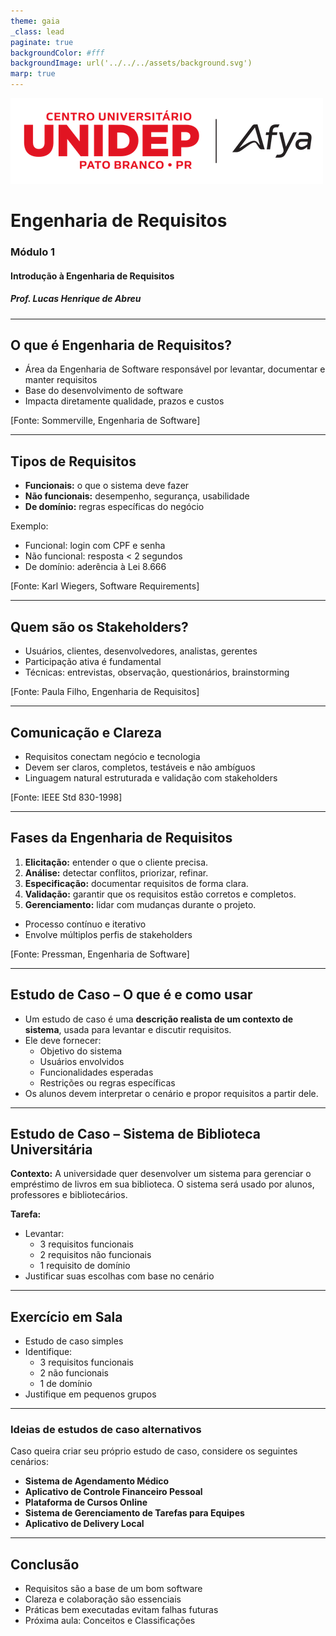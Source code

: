 ```yaml
---
theme: gaia
_class: lead
paginate: true
backgroundColor: #fff
backgroundImage: url('../../../assets/background.svg')
marp: true
---
```


![bg left:40% 80%](../../../assets/logo.png)

# **Engenharia de Requisitos**
### Módulo 1
#### Introdução à Engenharia de Requisitos
##### Prof. Lucas Henrique de Abreu

---

## O que é Engenharia de Requisitos?

- Área da Engenharia de Software responsável por levantar, documentar e manter requisitos
- Base do desenvolvimento de software
- Impacta diretamente qualidade, prazos e custos

[Fonte: Sommerville, Engenharia de Software]

---

## Tipos de Requisitos

- **Funcionais:** o que o sistema deve fazer
- **Não funcionais:** desempenho, segurança, usabilidade
- **De domínio:** regras específicas do negócio

Exemplo:
- Funcional: login com CPF e senha
- Não funcional: resposta < 2 segundos
- De domínio: aderência à Lei 8.666

[Fonte: Karl Wiegers, Software Requirements]

---

## Quem são os Stakeholders?

- Usuários, clientes, desenvolvedores, analistas, gerentes
- Participação ativa é fundamental
- Técnicas: entrevistas, observação, questionários, brainstorming

[Fonte: Paula Filho, Engenharia de Requisitos]

---

## Comunicação e Clareza

- Requisitos conectam negócio e tecnologia
- Devem ser claros, completos, testáveis e não ambíguos
- Linguagem natural estruturada e validação com stakeholders

[Fonte: IEEE Std 830-1998]

---

## Fases da Engenharia de Requisitos

1. **Elicitação:** entender o que o cliente precisa.
2. **Análise:** detectar conflitos, priorizar, refinar.
3. **Especificação:** documentar requisitos de forma clara.
4. **Validação:** garantir que os requisitos estão corretos e completos.
5. **Gerenciamento:** lidar com mudanças durante o projeto.

- Processo contínuo e iterativo
- Envolve múltiplos perfis de stakeholders

[Fonte: Pressman, Engenharia de Software]

---

## Estudo de Caso – O que é e como usar

- Um estudo de caso é uma **descrição realista de um contexto de sistema**, usada para levantar e discutir requisitos.
- Ele deve fornecer:
  - Objetivo do sistema
  - Usuários envolvidos
  - Funcionalidades esperadas
  - Restrições ou regras específicas
- Os alunos devem interpretar o cenário e propor requisitos a partir dele.

---

## Estudo de Caso – Sistema de Biblioteca Universitária

**Contexto:**
A universidade quer desenvolver um sistema para gerenciar o empréstimo de livros em sua biblioteca. O sistema será usado por alunos, professores e bibliotecários.

**Tarefa:**
- Levantar:
  - 3 requisitos funcionais
  - 2 requisitos não funcionais
  - 1 requisito de domínio
- Justificar suas escolhas com base no cenário

---

## Exercício em Sala

- Estudo de caso simples
- Identifique:
  - 3 requisitos funcionais
  - 2 não funcionais
  - 1 de domínio
- Justifique em pequenos grupos

---

### Ideias de estudos de caso alternativos

Caso queira criar seu próprio estudo de caso, considere os seguintes cenários:

- **Sistema de Agendamento Médico**
- **Aplicativo de Controle Financeiro Pessoal**
- **Plataforma de Cursos Online**
- **Sistema de Gerenciamento de Tarefas para Equipes**
- **Aplicativo de Delivery Local**

---

## Conclusão

- Requisitos são a base de um bom software
- Clareza e colaboração são essenciais
- Práticas bem executadas evitam falhas futuras
- Próxima aula: Conceitos e Classificações